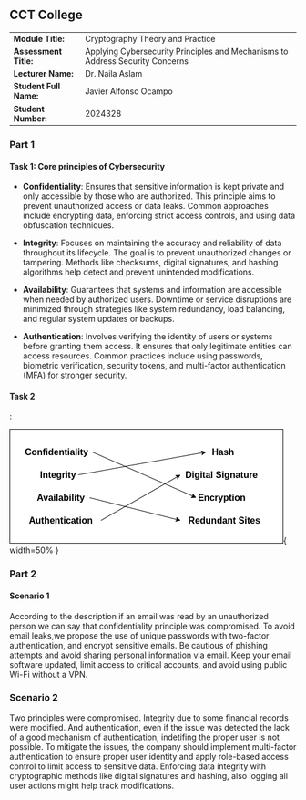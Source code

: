 ## CCT College

|                        |                                                                               |
|------------------------|-------------------------------------------------------------------------------|
| **Module Title:**      | Cryptography Theory and Practice                                              |
| **Assessment Title:**  | Applying Cybersecurity Principles and Mechanisms to Address Security Concerns |
| **Lecturer Name:**     | Dr. Naila Aslam                                                               |
| **Student Full Name:** | Javier Alfonso Ocampo                                                         |
| **Student Number:**    | 2024328                                                                       |


### Part 1

#### Task 1: Core principles of Cybersecurity

- **Confidentiality**: Ensures that sensitive information is kept private and only accessible by those who are authorized. This principle aims to prevent unauthorized access or data leaks. Common approaches include encrypting data, enforcing strict access controls, and using data obfuscation techniques.

- **Integrity**: Focuses on maintaining the accuracy and reliability of data throughout its lifecycle. The goal is to prevent unauthorized changes or tampering. Methods like checksums, digital signatures, and hashing algorithms help detect and prevent unintended modifications.

- **Availability**: Guarantees that systems and information are accessible when needed by authorized users. Downtime or service disruptions are minimized through strategies like system redundancy, load balancing, and regular system updates or backups.

- **Authentication**: Involves verifying the identity of users or systems before granting them access. It ensures that only legitimate entities can access resources. Common practices include using passwords, biometric verification, security tokens, and multi-factor authentication (MFA) for stronger security.


#### Task 2

:

![Security Principle with relevant Security Mechanism](images/table.png){ width=50% }


### Part 2

#### Scenario 1

According to the description if an email was read by an unauthorized person we can say that confidentiality principle
was compromised. To avoid email leaks,we propose the use of unique passwords with two-factor authentication, and encrypt sensitive emails. Be cautious of phishing attempts and avoid sharing personal information via email. Keep your email software updated, limit access to critical accounts, and avoid using public Wi-Fi without a VPN.

### Scenario 2

Two principles were compromised. Integrity due to some financial records were modified. And authentication, even if the issue
was detected the lack of a good mechanism of authentication, indetifing the proper user is not possible.
To mitigate the issues, the company should implement multi-factor authentication to ensure proper user identity and apply role-based access control to limit access to sensitive data. Enforcing data integrity with cryptographic methods like digital signatures and hashing, also logging all user actions might help track modifications.
